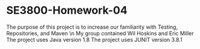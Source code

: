 # SE3800-Homework-04
The purpose of this project is to increase our familiarity with Testing, Repositories, and Maven \n
My group contained Wil Hoskins and Eric Miller
The project uses Java version 1.8
The project uses JUNIT version 3.8.1
